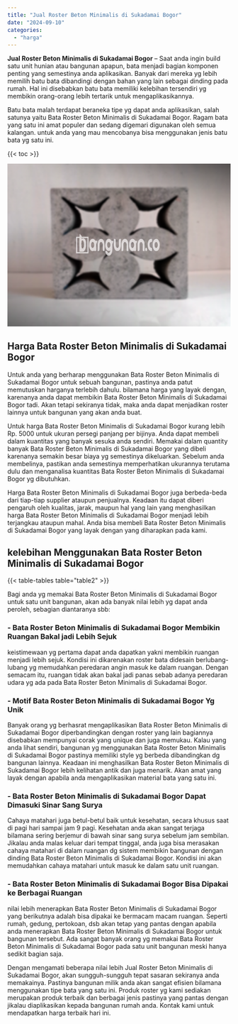 ```yaml
---
title: "Jual Roster Beton Minimalis di Sukadamai Bogor"
date: "2024-09-10"
categories: 
  - "harga"
---
```


**Jual Roster Beton Minimalis di Sukadamai Bogor** – Saat anda ingin build satu unit hunian atau bangunan apapun, bata menjadi bagian komponen penting yang semestinya anda aplikasikan. Banyak dari mereka yg lebih memilih batu bata dibandingi dengan bahan yang lain sebagai dinding pada rumah. Hal ini disebabkan batu bata memiliki kelebihan tersendiri yg membikin orang-orang lebih tertarik untuk mengaplikasikannya.

Batu bata malah terdapat beraneka tipe yg dapat anda aplikasikan, salah satunya yaitu Bata Roster Beton Minimalis di Sukadamai Bogor. Ragam bata yang satu ini amat populer dan sedang digemari digunakan oleh semua kalangan. untuk anda yang mau mencobanya bisa menggunakan jenis batu bata yg satu ini.

{{< toc >}}

![Jual Roster Beton Minimalis di Sukadamai Bogor](/images/bata-roster-minimalis-22.png)

## Harga Bata Roster Beton Minimalis di Sukadamai Bogor

Untuk anda yang berharap menggunakan Bata Roster Beton Minimalis di Sukadamai Bogor untuk sebuah bangunan, pastinya anda patut memutuskan harganya terlebih dahulu. bilamana harga yang layak dengan, karenanya anda dapat membikin Bata Roster Beton Minimalis di Sukadamai Bogor tadi. Akan tetapi sekiranya tidak, maka anda dapat menjadikan roster lainnya untuk bangunan yang akan anda buat.

Untuk harga Bata Roster Beton Minimalis di Sukadamai Bogor kurang lebih Rp. 5000 untuk ukuran persegi panjang per bijinya. Anda dapat membeli dalam kuantitas yang banyak sesuka anda sendiri. Memakai dalam quantity banyak Bata Roster Beton Minimalis di Sukadamai Bogor yang dibeli karenanya semakin besar biaya yg semestinya dikeluarkan. Sebelum anda membelinya, pastikan anda semestinya memperhatikan ukurannya terutama dulu dan menganalisa kuantitas Bata Roster Beton Minimalis di Sukadamai Bogor yg dibutuhkan.

Harga Bata Roster Beton Minimalis di Sukadamai Bogor juga berbeda-beda dari tiap-tiap supplier ataupun penjualnya. Keadaan itu dapat diberi pengaruh oleh kualitas, jarak, maupun hal yang lain yang menghasilkan harga Bata Roster Beton Minimalis di Sukadamai Bogor menjadi lebih terjangkau ataupun mahal. Anda bisa membeli Bata Roster Beton Minimalis di Sukadamai Bogor yang layak dengan yang diharapkan pada kami.

## kelebihan Menggunakan Bata Roster Beton Minimalis di Sukadamai Bogor

{{< table-tables table="table2" >}}

Bagi anda yg memakai Bata Roster Beton Minimalis di Sukadamai Bogor untuk satu unit bangunan, akan ada banyak nilai lebih yg dapat anda peroleh, sebagian diantaranya sbb:

### \- Bata Roster Beton Minimalis di Sukadamai Bogor Membikin Ruangan Bakal jadi Lebih Sejuk

keistimewaan yg pertama dapat anda dapatkan yakni membikin ruangan menjadi lebih sejuk. Kondisi ini dikarenakan roster bata didesain berlubang-lubang yg memudahkan peredaran angin masuk ke dalam ruangan. Dengan semacam itu, ruangan tidak akan bakal jadi panas sebab adanya peredaran udara yg ada pada Bata Roster Beton Minimalis di Sukadamai Bogor.

### \- Motif Bata Roster Beton Minimalis di Sukadamai Bogor Yg Unik

Banyak orang yg berhasrat mengaplikasikan Bata Roster Beton Minimalis di Sukadamai Bogor diperbandingkan dengan roster yang lain bagiannya disebabkan mempunyai corak yang unique dan juga memukau. Kalau yang anda lihat sendiri, bangunan yg menggunakan Bata Roster Beton Minimalis di Sukadamai Bogor pastinya memiliki style yg berbeda dibandingkan dg bangunan lainnya. Keadaan ini menghasilkan Bata Roster Beton Minimalis di Sukadamai Bogor lebih kelihatan antik dan juga menarik. Akan amat yang layak dengan apabila anda mengaplikasikan material bata yang satu ini.

### \- Bata Roster Beton Minimalis di Sukadamai Bogor Dapat Dimasuki Sinar Sang Surya

Cahaya matahari juga betul-betul baik untuk kesehatan, secara khusus saat di pagi hari sampai jam 9 pagi. Kesehatan anda akan sangat terjaga bilamana sering berjemur di bawah sinar sang surya sebelum jam sembilan. Jikalau anda malas keluar dari tempat tinggal, anda juga bisa merasakan cahaya matahari di dalam ruangan dg sistem membikin bangunan dengan dinding Bata Roster Beton Minimalis di Sukadamai Bogor. Kondisi ini akan memudahkan cahaya matahari untuk masuk ke dalam satu unit ruangan.

### \- Bata Roster Beton Minimalis di Sukadamai Bogor Bisa Dipakai ke Berbagai Ruangan

nilai lebih menerapkan Bata Roster Beton Minimalis di Sukadamai Bogor yang berikutnya adalah bisa dipakai ke bermacam macam ruangan. Seperti rumah, gedung, pertokoan, dsb akan tetap yang pantas dengan apabila anda menerapkan Bata Roster Beton Minimalis di Sukadamai Bogor untuk bangunan tersebut. Ada sangat banyak orang yg memakai Bata Roster Beton Minimalis di Sukadamai Bogor pada satu unit bangunan meski hanya sedikit bagian saja.

Dengan mengamati beberapa nilai lebih Jual Roster Beton Minimalis di Sukadamai Bogor, akan sungguh-sungguh tepat sasaran sekiranya anda memakainya. Pastinya bangunan milik anda akan sangat efisien bilamana menggunakan tipe bata yang satu ini. Produk roster yg kami sediakan merupakan produk terbaik dan berbagai jenis pastinya yang pantas dengan jikalau diaplikasikan kepada bangunan rumah anda. Kontak kami untuk mendapatkan harga terbaik hari ini.
